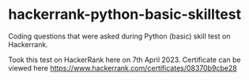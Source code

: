 # hackerrank-python-basic-skilltest
Coding questions that were asked during Python (basic) skill test on Hackerrank.

Took this test on HackerRank here on 7th April 2023. Certificate can be viewed here https://www.hackerrank.com/certificates/08370b9cbe28
